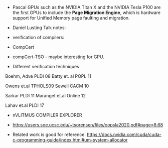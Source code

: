 * Pascal GPUs such as the NVIDIA Titan X and the NVIDIA Tesla P100 are the first GPUs to include the **Page Migration Engine**, which is hardware support for Unified Memory page faulting and migration.

* Daniel Lusting Talk notes:
* verification of compilers:
* CompCert
* compCert-TSO - maybe interesting for GPU.

* Different verification techniques
  
Boehm, Adve PLDI 08
Batty et. al POPL 11

Owens et.al TPHOLS09
Sewell CACM 10

Sarkar PLDI 11
Maranget et.al Online 12

Lahav et.al PLDI 17


* nVLITMUS COMPILER EXPLORER


* https://users.soe.ucsc.edu/~tsorensen/files/oopsla2020.pdf#page=8.68
* Related work is good for reference.
https://docs.nvidia.com/cuda/cuda-c-programming-guide/index.html#um-system-allocator
